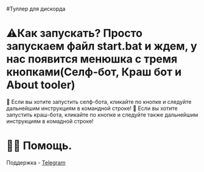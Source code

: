 #Туллер для дискорда

# ⚠️Как запускать? Просто запускаем файл start.bat и ждем, у нас появится менюшка с тремя кнопками(Селф-бот, Краш бот и About tooler)
🌃 Если вы хотите запустить селф-бота, кликайте по кнопке и следуйте дальнейшим инструкциям в командной строке!
🌆 Если вы хотите запустить краш-бота, кликайте по кнопке и следуйте также дальнейшим инструкциям в комадной строке!

# 👨‍💻 Помощь.
Поддержка - [Telegram](https://t.me/UcKAHDEP)
